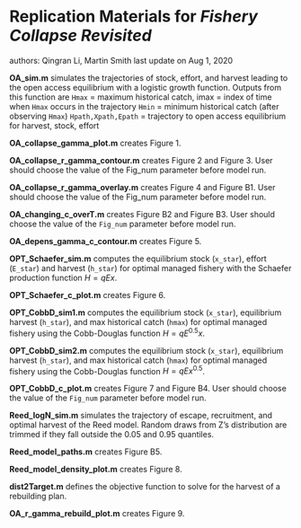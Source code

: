 # Replication Materials for *Fishery Collapse Revisited*
authors: Qingran Li, Martin Smith
last update on Aug 1, 2020


__OA_sim.m__  simulates the trajectories of stock, effort, and harvest leading to the open access equilibrium with a logistic growth function. Outputs from this function are
`Hmax` = maximum historical catch, imax = index of time when `Hmax` occurs in the trajectory
`Hmin` = minimum historical catch (after observing `Hmax`)
`Hpath,Xpath,Epath` = trajectory to open access equilibrium for harvest, stock, effort

__OA_collapse_gamma_plot.m__  creates Figure 1. 

__OA_collapse_r_gamma_contour.m__  creates Figure 2 and Figure 3. User should choose the value of the Fig_num parameter before model run.

__OA_collapse_r_gamma_overlay.m__  creates Figure 4 and Figure B1. User should choose the value of the Fig_num parameter before model run.

__OA_changing_c_overT.m__  creates Figure B2 and Figure B3. User should choose the value of the `Fig_num` parameter before model run.

__OA_depens_gamma_c_contour.m__  creates Figure 5.
 
__OPT_Schaefer_sim.m__  computes the equilibrium stock (`x_star`), effort (`E_star`) and harvest (`h_star`) for optimal managed fishery with the Schaefer production function $H=qEx$.

__OPT_Schaefer_c_plot.m__  creates Figure 6.

__OPT_CobbD_sim1.m__  computes the equilibrium stock (`x_star`), equilibrium harvest (`h_star`), and max historical catch (`hmax`) for optimal managed fishery using the Cobb-Douglas function $H=qE^0.5 x$.

__OPT_CobbD_sim2.m__  computes the equilibrium stock (`x_star`), equilibrium harvest (`h_star`), and max historical catch (`hmax`) for optimal managed fishery using the Cobb-Douglas function $H=qEx^0.5$.

__OPT_CobbD_c_plot.m__  creates Figure 7 and Figure B4. User should choose the value of the `Fig_num` parameter before model run.

__Reed_logN_sim.m__  simulates the trajectory of escape, recruitment, and optimal harvest of the Reed model. Random draws from Z’s distribution are trimmed if they fall outside the 0.05 and 0.95 quantiles.

__Reed_model_paths.m__ creates Figure B5.

__Reed_model_density_plot.m__  creates Figure 8.

__dist2Target.m__  defines the objective function to solve for the harvest of a rebuilding plan.

__OA_r_gamma_rebuild_plot.m__  creates Figure 9.

